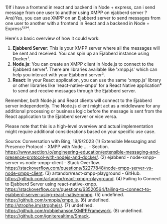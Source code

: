 1)If i have a frontend in react and backend in Node + express, can i send message from one user to another using XMPP on ejabberd server ?
Ans)Yes, you can use XMPP on an Ejabberd server to send messages from one user to another with a frontend in React and a backend in Node + Express¹²³⁴.

Here's a basic overview of how it could work:

1. **Ejabberd Server**: This is your XMPP server where all the messages will be sent and received. You can spin up an Ejabberd instance using Docker¹.
2. **Node.js**: You can create an XMPP client in Node.js to connect to the Ejabberd server¹. There are libraries available like 'xmpp.js' which can help you interact with your Ejabberd server².
3. **React**: In your React application, you can use the same 'xmpp.js' library or other libraries like 'react-native-xmpp' for a React Native application⁴ to send and receive messages through the Ejabberd server.

Remember, both Node.js and React clients will connect to the Ejabberd server independently. The Node.js client might act as a middleware for any additional processing or business logic before the message is sent from the React application to the Ejabberd server or vice versa.

Please note that this is a high-level overview and actual implementation might require additional considerations based on your specific use case.

Source: Conversation with Bing, 19/9/2023
(1) Extensible Messaging and Presence Protocol - XMPP with Node ... - Section. https://www.section.io/engineering-education/extensible-messaging-and-presence-protocol-with-nodejs-and-docker/.
(2) ejabberd - node-xmpp-server vs node-xmpp-client - Stack Overflow. https://stackoverflow.com/questions/52277848/node-xmpp-server-vs-node-xmpp-client.
(3) artandor/react-xmpp-playground - GitHub. https://github.com/artandor/react-xmpp-playground.
(4) Failing to Connect to Ejabberd Server using react-native-xmpp. https://stackoverflow.com/questions/63520564/failing-to-connect-to-ejabberd-server-using-react-native-xmpp.
(5) undefined. https://github.com/xmppjs/xmpp.js.
(6) undefined. http://strophe.im/strophejs/.
(7) undefined. https://github.com/robbiehanson/XMPPFramework.
(8) undefined. https://github.com/igniterealtime/Smack.